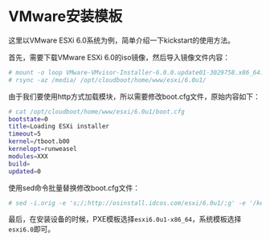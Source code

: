 # VMware安装模板

这里以VMware ESXi 6.0系统为例，简单介绍一下kickstart的使用方法。

首先，需要下载VMware ESXi 6.0的iso镜像，然后导入镜像文件内容：

```bash
# mount -o loop VMware-VMvisor-Installer-6.0.0.update01-3029758.x86_64.iso /media/
# rsync -az /media/ /opt/cloudboot/home/www/esxi/6.0u1/
```

由于我们要使用http方式加载模块，所以需要修改boot.cfg文件，原始内容如下：

```bash
# cat /opt/cloudboot/home/www/esxi/6.0u1/boot.cfg
bootstate=0
title=Loading ESXi installer
timeout=5
kernel=/tboot.b00
kernelopt=runweasel
modules=XXX
build=
updated=0
```

使用sed命令批量替换修改boot.cfg文件：

```bash
# sed -i.orig -e 's;/;http://osinstall.idcos.com/esxi/6.0u1/;g' -e '/kernelopt/d' /opt/cloudboot/home/www/esxi/6.0u1/boot.cfg
```

最后，在安装设备的时候，PXE模板选择`esxi6.0u1-x86_64`，系统模板选择`esxi6.0`即可。
